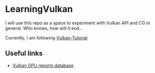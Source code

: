 # LearningVulkan

I will use this repo as a space to experiment with Vulkan API and CG in general. Who knows, how will it end...

Currently, I am following [Vulkan-Tutorial](https://vulkan-tutorial.com/)

## Useful links
 - [Vulkan GPU reports database](https://vulkan.gpuinfo.org/listdevices.php)